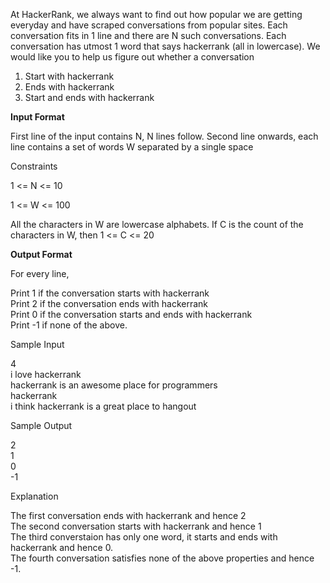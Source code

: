 At HackerRank, we always want to find out how popular we are getting everyday and have scraped conversations from popular sites. Each conversation fits in 1 line and there are N such conversations. Each conversation has utmost 1 word that says hackerrank (all in lowercase). We would like you to help us figure out whether a conversation

1. Start with hackerrank
2. Ends with hackerrank
3. Start and ends with hackerrank

<b>Input Format</b>

First line of the input contains N, N lines follow. Second line onwards, each line contains a set of words W separated by a single space

Constraints

1 <= N <= 10

1 <= W <= 100

All the characters in W are lowercase alphabets. If C is the count of the characters in W, then 1 <= C <= 20

<b>Output Format</b>

For every line,

Print 1 if the conversation starts with hackerrank<br>
Print 2 if the conversation ends with hackerrank<br>
Print 0 if the conversation starts and ends with hackerrank<br>
Print -1 if none of the above.

Sample Input

4<br>
i love hackerrank<br>
hackerrank is an awesome place for programmers<br>
hackerrank<br>
i think hackerrank is a great place to hangout<br>

Sample Output

2<br>
1<br>
0<br>
-1<br>

Explanation

The first conversation ends with hackerrank and hence 2<br>
The second conversation starts with hackerrank and hence 1<br>
The third converstaion has only one word, it starts and ends with hackerrank and hence 0.<br>
The fourth conversation satisfies none of the above properties and hence -1.<br>
